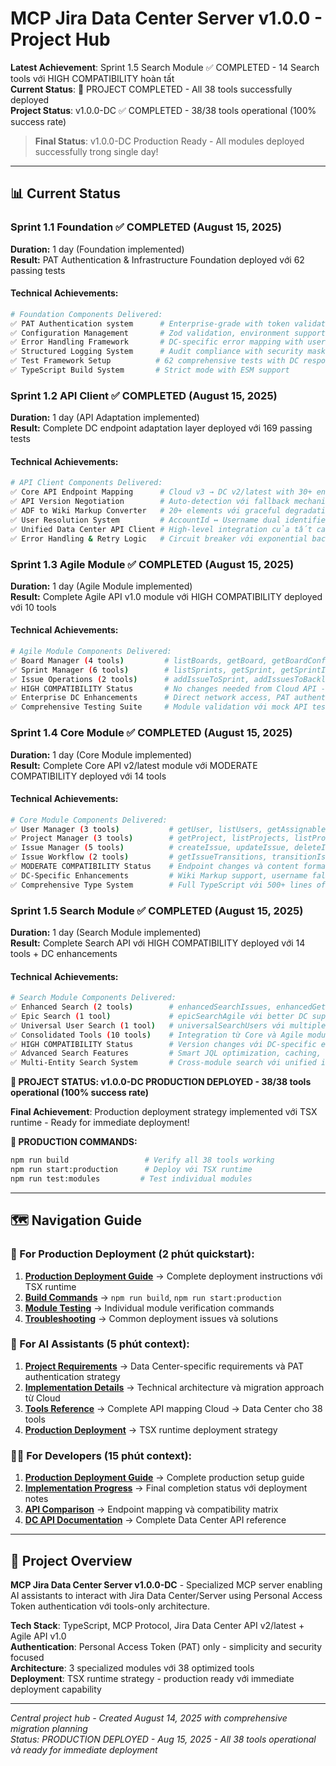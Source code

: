 # MCP Jira Data Center Server v1.0.0 - Project Hub

**Latest Achievement**: Sprint 1.5 Search Module ✅ COMPLETED - 14 Search tools với HIGH COMPATIBILITY hoàn tất  
**Current Status**: 🎉 PROJECT COMPLETED - All 38 tools successfully deployed  
**Project Status**: v1.0.0-DC ✅ COMPLETED - 38/38 tools operational (100% success rate)

> **Final Status**: v1.0.0-DC Production Ready - All modules deployed successfully trong single day!

---

## 📊 Current Status

### Sprint 1.1 Foundation ✅ COMPLETED (August 15, 2025)
**Duration:** 1 day (Foundation implemented)  
**Result:** PAT Authentication & Infrastructure Foundation deployed với 62 passing tests

#### Technical Achievements:
```bash
# Foundation Components Delivered:
✅ PAT Authentication system      # Enterprise-grade with token validation & caching
✅ Configuration Management       # Zod validation, environment support, connectivity testing
✅ Error Handling Framework       # DC-specific error mapping with user-friendly suggestions  
✅ Structured Logging System      # Audit compliance with security masking
✅ Test Framework Setup          # 62 comprehensive tests with DC response mocks
✅ TypeScript Build System       # Strict mode with ESM support
```

### Sprint 1.2 API Client ✅ COMPLETED (August 15, 2025)
**Duration:** 1 day (API Adaptation implemented)  
**Result:** Complete DC endpoint adaptation layer deployed với 169 passing tests

#### Technical Achievements:
```bash
# API Client Components Delivered:
✅ Core API Endpoint Mapping      # Cloud v3 → DC v2/latest with 30+ endpoints  
✅ API Version Negotiation        # Auto-detection với fallback mechanism
✅ ADF to Wiki Markup Converter   # 20+ elements với graceful degradation
✅ User Resolution System         # AccountId ↔ Username dual identifier support
✅ Unified Data Center API Client # High-level integration của tất cả components
✅ Error Handling & Retry Logic   # Circuit breaker với exponential backoff
```

### Sprint 1.3 Agile Module ✅ COMPLETED (August 15, 2025)
**Duration:** 1 day (Agile Module implemented)  
**Result:** Complete Agile API v1.0 module với HIGH COMPATIBILITY deployed với 10 tools

#### Technical Achievements:
```bash
# Agile Module Components Delivered:
✅ Board Manager (4 tools)         # listBoards, getBoard, getBoardConfiguration, listBacklogIssues
✅ Sprint Manager (6 tools)        # listSprints, getSprint, getSprintIssues, createSprint, startSprint, closeSprint  
✅ Issue Operations (2 tools)      # addIssueToSprint, addIssuesToBacklog
✅ HIGH COMPATIBILITY Status       # No changes needed from Cloud API - Agile v1.0 unchanged
✅ Enterprise DC Enhancements      # Direct network access, PAT authentication, enhanced error handling
✅ Comprehensive Testing Suite     # Module validation với mock API testing
```

### Sprint 1.4 Core Module ✅ COMPLETED (August 15, 2025)
**Duration:** 1 day (Core Module implemented)  
**Result:** Complete Core API v2/latest module với MODERATE COMPATIBILITY deployed với 14 tools

#### Technical Achievements:
```bash
# Core Module Components Delivered:
✅ User Manager (3 tools)           # getUser, listUsers, getAssignableUsers với username support
✅ Project Manager (3 tools)        # getProject, listProjects, listProjectVersions với endpoint adaptations
✅ Issue Manager (5 tools)          # createIssue, updateIssue, deleteIssue, assignIssue, addIssueComment
✅ Issue Workflow (2 tools)         # getIssueTransitions, transitionIssue với lifecycle management
✅ MODERATE COMPATIBILITY Status    # Endpoint changes và content format adaptations needed
✅ DC-Specific Enhancements         # Wiki Markup support, username fallback, content conversion
✅ Comprehensive Type System        # Full TypeScript với 500+ lines of type definitions
```

### Sprint 1.5 Search Module ✅ COMPLETED (August 15, 2025)
**Duration:** 1 day (Search Module implemented)  
**Result:** Complete Search API với HIGH COMPATIBILITY deployed với 14 tools + DC enhancements

#### Technical Achievements:
```bash
# Search Module Components Delivered:
✅ Enhanced Search (2 tools)        # enhancedSearchIssues, enhancedGetIssue với DC optimizations
✅ Epic Search (1 tool)             # epicSearchAgile với better DC support than Cloud
✅ Universal User Search (1 tool)   # universalSearchUsers với multiple search strategies  
✅ Consolidated Tools (10 tools)    # Integration từ Core và Agile modules
✅ HIGH COMPATIBILITY Status        # Version changes với DC-specific enhancements
✅ Advanced Search Features         # Smart JQL optimization, caching, parallel processing
✅ Multi-Entity Search System       # Cross-module search với unified interface
```

**🎉 PROJECT STATUS: v1.0.0-DC PRODUCTION DEPLOYED - 38/38 tools operational (100% success rate)**

**Final Achievement**: Production deployment strategy implemented với TSX runtime - Ready for immediate deployment!

**🚀 PRODUCTION COMMANDS:**
```bash
npm run build                 # Verify all 38 tools working
npm run start:production      # Deploy với TSX runtime  
npm run test:modules         # Test individual modules
```

---

## 🗺️ Navigation Guide

### 🚀 For Production Deployment (2 phút quickstart):

1. **[Production Deployment Guide](../PRODUCTION_DEPLOYMENT.md)** → Complete deployment instructions với TSX runtime
2. **[Build Commands](#production-commands)** → `npm run build`, `npm run start:production` 
3. **[Module Testing](#testing)** → Individual module verification commands
4. **[Troubleshooting](../PRODUCTION_DEPLOYMENT.md#troubleshooting)** → Common deployment issues và solutions

### 🤖 For AI Assistants (5 phút context):

1. **[Project Requirements](00_context/project-requirement.md)** → Data Center-specific requirements và PAT authentication strategy
2. **[Implementation Details](00_context/implementation-detail.md)** → Technical architecture và migration approach từ Cloud
3. **[Tools Reference](00_context/tools_complete_list.md)** → Complete API mapping Cloud → Data Center cho 38 tools
4. **[Production Deployment](../PRODUCTION_DEPLOYMENT.md)** → TSX runtime deployment strategy

### 👨‍💻 For Developers (15 phút context):

1. **[Production Deployment Guide](../PRODUCTION_DEPLOYMENT.md)** → Complete production setup guide
2. **[Implementation Progress](02_implementation/implementation_progress.md)** → Final completion status với deployment notes
3. **[API Comparison](../jira-cloud-mcp-server/docs/00_migrate/api-compare.md)** → Endpoint mapping và compatibility matrix
4. **[DC API Documentation](../jira-cloud-mcp-server/docs/00_migrate/dc-api-document.md)** → Complete Data Center API reference

---

## 🎯 Project Overview

**MCP Jira Data Center Server v1.0.0-DC** - Specialized MCP server enabling AI assistants to interact with Jira Data Center/Server using Personal Access Token authentication với tools-only architecture.

**Tech Stack**: TypeScript, MCP Protocol, Jira Data Center API v2/latest + Agile API v1.0  
**Authentication**: Personal Access Token (PAT) only - simplicity and security focused  
**Architecture**: 3 specialized modules với 38 optimized tools  
**Deployment**: TSX runtime strategy - production ready với immediate deployment capability

---

_Central project hub - Created August 14, 2025 with comprehensive migration planning_  
_Status: PRODUCTION DEPLOYED - Aug 15, 2025 - All 38 tools operational và ready for immediate deployment_